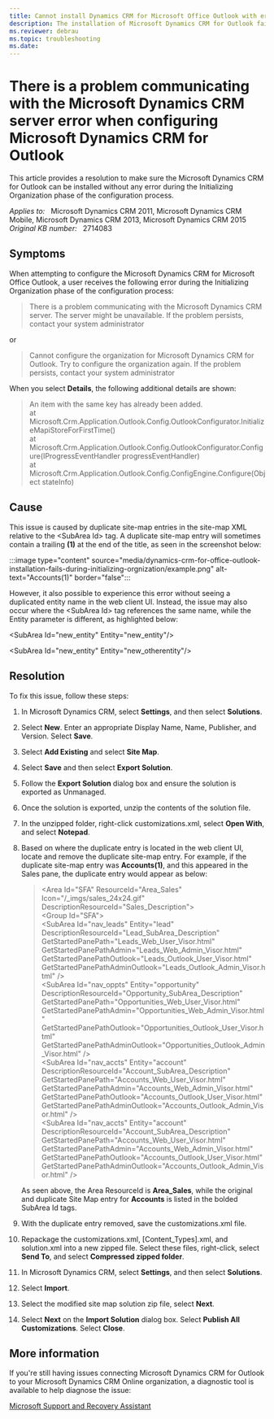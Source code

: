 ```yaml
---
title: Cannot install Dynamics CRM for Microsoft Office Outlook with error
description: The installation of Microsoft Dynamics CRM for Outlook fails during the Initializing Organization phase of the configuration process. Provides a resolution.
ms.reviewer: debrau
ms.topic: troubleshooting
ms.date: 
---
```

# There is a problem communicating with the Microsoft Dynamics CRM server error when configuring Microsoft Dynamics CRM for Outlook

This article provides a resolution to make sure the Microsoft Dynamics CRM for Outlook can be installed without any error during the Initializing Organization phase of the configuration process.

_Applies to:_ &nbsp; Microsoft Dynamics CRM 2011, Microsoft Dynamics CRM Mobile, Microsoft Dynamics CRM 2013, Microsoft Dynamics CRM 2015  
_Original KB number:_ &nbsp; 2714083

## Symptoms

When attempting to configure the Microsoft Dynamics CRM for Microsoft Office Outlook, a user receives the following error during the Initializing Organization phase of the configuration process:

> There is a problem communicating with the Microsoft Dynamics CRM server. The server might be unavailable. If the problem persists, contact your system administrator

or

> Cannot configure the organization for Microsoft Dynamics CRM for Outlook. Try to configure the organization again. If the problem persists, contact your system administrator

When you select **Details**, the following additional details are shown:

> An item with the same key has already been added.  
at Microsoft.Crm.Application.Outlook.Config.OutlookConfigurator.InitializeMapiStoreForFirstTime()  
at Microsoft.Crm.Application.Outlook.Config.OutlookConfigurator.Configure(IProgressEventHandler progressEventHandler)  
at Microsoft.Crm.Application.Outlook.Config.ConfigEngine.Configure(Object stateInfo)

## Cause

This issue is caused by duplicate site-map entries in the site-map XML relative to the \<SubArea Id> tag. A duplicate site-map entry will sometimes contain a trailing **(1)** at the end of the title, as seen in the screenshot below:

:::image type="content" source="media/dynamics-crm-for-office-outlook-installation-fails-during-initializing-orgnization/example.png" alt-text="Accounts(1)" border="false":::

However, it also possible to experience this error without seeing a duplicated entity name in the web client UI. Instead, the issue may also occur where the \<SubArea Id> tag references the same name, while the Entity parameter is different, as highlighted below:

\<SubArea Id="new_entity" Entity="new_entity"/>

\<SubArea Id="new_entity" Entity="new_otherentity"/>

## Resolution

To fix this issue, follow these steps:

1. In Microsoft Dynamics CRM, select **Settings**, and then select **Solutions**.
2. Select **New**. Enter an appropriate Display Name, Name, Publisher, and Version. Select **Save**.
3. Select **Add Existing** and select **Site Map**.
4. Select **Save** and then select **Export Solution**.
5. Follow the **Export Solution** dialog box and ensure the solution is exported as Unmanaged.
6. Once the solution is exported, unzip the contents of the solution file.
7. In the unzipped folder, right-click customizations.xml, select **Open With**, and select **Notepad**.
8. Based on where the duplicate entry is located in the web client UI, locate and remove the duplicate site-map entry. For example, if the duplicate site-map entry was **Accounts(1)**, and this appeared in the Sales pane, the duplicate entry would appear as below:

    > \<Area Id="SFA" ResourceId="Area_Sales" Icon="/_imgs/sales_24x24.gif" DescriptionResourceId="Sales_Description">  
    > \<Group Id="SFA">  
    > \<SubArea Id="nav_leads" Entity="lead" DescriptionResourceId="Lead_SubArea_Description"  
    > GetStartedPanePath="Leads_Web_User_Visor.html" GetStartedPanePathAdmin="Leads_Web_Admin_Visor.html"  
    > GetStartedPanePathOutlook="Leads_Outlook_User_Visor.html"  
    > GetStartedPanePathAdminOutlook="Leads_Outlook_Admin_Visor.html" />  
    > \<SubArea Id="nav_oppts" Entity="opportunity" DescriptionResourceId="Opportunity_SubArea_Description"  
    > GetStartedPanePath="Opportunities_Web_User_Visor.html" GetStartedPanePathAdmin="Opportunities_Web_Admin_Visor.html"  
    > GetStartedPanePathOutlook="Opportunities_Outlook_User_Visor.html" GetStartedPanePathAdminOutlook="Opportunities_Outlook_Admin_Visor.html" />  
    > \<SubArea Id="nav_accts" Entity="account" DescriptionResourceId="Account_SubArea_Description"  
    > GetStartedPanePath="Accounts_Web_User_Visor.html" GetStartedPanePathAdmin="Accounts_Web_Admin_Visor.html"  
    > GetStartedPanePathOutlook="Accounts_Outlook_User_Visor.html"  
    > GetStartedPanePathAdminOutlook="Accounts_Outlook_Admin_Visor.html" />  
    > \<SubArea Id="nav_accts" Entity="account" DescriptionResourceId="Account_SubArea_Description" GetStartedPanePath="Accounts_Web_User_Visor.html"  
    > GetStartedPanePathAdmin="Accounts_Web_Admin_Visor.html"  
    > GetStartedPanePathOutlook="Accounts_Outlook_User_Visor.html"  
    > GetStartedPanePathAdminOutlook="Accounts_Outlook_Admin_Visor.html" />

    As seen above, the Area ResourceId is **Area_Sales**, while the original and duplicate Site Map entry for **Accounts** is listed in the bolded SubArea Id tags.

9. With the duplicate entry removed, save the customizations.xml file.
10. Repackage the customizations.xml, [Content_Types].xml, and solution.xml into a new zipped file. Select these files, right-click, select **Send To**, and select **Compressed zipped folder**.
11. In Microsoft Dynamics CRM, select **Settings**, and then select **Solutions**.
12. Select **Import**.
13. Select the modified site map solution zip file, select **Next**.
14. Select **Next** on the **Import Solution** dialog box. Select **Publish All Customizations**. Select **Close**.

## More information

If you're still having issues connecting Microsoft Dynamics CRM for Outlook to your Microsoft Dynamics CRM Online organization, a diagnostic tool is available to help diagnose the issue:

[Microsoft Support and Recovery Assistant](https://support.microsoft.com/office/about-the-microsoft-support-and-recovery-assistant-e90bb691-c2a7-4697-a94f-88836856c72f?ui=en-us&rs=en-us&ad=us#/Download?env=Prod&referralSite=CRMOCConfigKB)
